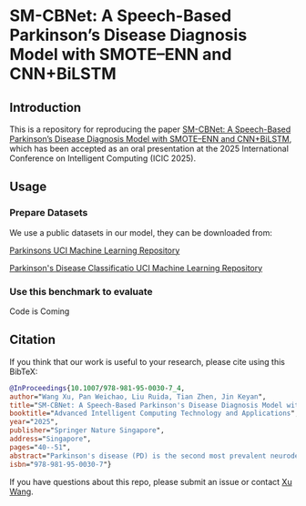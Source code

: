 # SM-CBNet: A Speech-Based Parkinson’s Disease Diagnosis Model with SMOTE–ENN and CNN+BiLSTM

## Introduction

This is a repository for reproducing the paper [SM-CBNet: A Speech-Based Parkinson’s Disease Diagnosis Model with SMOTE–ENN and CNN+BiLSTM](https://link.springer.com/chapter/10.1007/978-981-95-0030-7_4), which has been accepted as an oral presentation at the 2025 International Conference on Intelligent Computing (ICIC 2025).

## Usage
### Prepare Datasets
We use a public datasets in our model, they can be downloaded from:

[Parkinsons UCI Machine Learning Repository](https://archive.ics.uci.edu/dataset/174/parkinsons)

[Parkinson's Disease Classificatio UCI Machine Learning Repository](https://archive.ics.uci.edu/dataset/470/parkinson+s+disease+classification)

### Use this benchmark to evaluate

Code is Coming

## Citation
If you think that our work is useful to your research, please cite using this BibTeX:
```bibtex
@InProceedings{10.1007/978-981-95-0030-7_4,
author="Wang Xu, Pan Weichao, Liu Ruida, Tian Zhen, Jin Keyan",
title="SM-CBNet: A Speech-Based Parkinson's Disease Diagnosis Model with SMOTE--ENN and CNN{\thinspace}+{\thinspace}BiLSTM Integration",
booktitle="Advanced Intelligent Computing Technology and Applications",
year="2025",
publisher="Springer Nature Singapore",
address="Singapore",
pages="40--51",
abstract="Parkinson's disease (PD) is the second most prevalent neurodegenerative disorder worldwide. Speech-based diagnostic approaches for PD have attracted increasing attention, with deep learning models demonstrating promising performance. In this paper, we propose a speech-based diagnostic model for PD, aiming to enhance the diagnostic accuracy using deep learning techniques. We adopt the SMOTE--ENN oversampling method to solve the data imbalance problem, and develop a hybrid model that integrates a Convolutional Neural Network (CNN) and Bi-directional Long and Short-Term Memory network (BiLSTM) to efficiently extract the speech features and capture temporal dependencies. Experimental results show that the proposed model achieves an accuracy of 95{\%} on public datasets and outperforms traditional machine learning and other deep learning models in several evaluation metrics, validating the effectiveness of our network in Parkinson's disease diagnosis. These results validate the effectiveness of our approach and highlight its potential for high-precision early screening of PD, offering reliable technical support for clinical applications.",
isbn="978-981-95-0030-7"}
```
If you have questions about this repo, please submit an issue or contact [Xu Wang](mailto:zaowxx@163.com).
